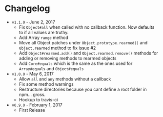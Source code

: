 # Changelog

- `v1.1.0` - June 2, 2017
  * Fix `Object#all` when called with no callback function. Now defaults to if all values are truthy.
  * Add Array `range` method
  * Move all Object patches under `Object.prototype.rearmed()` and `Object.rearmed` method to fix issue #2
  * Add `Object#rearmed.add()` and `Object.rearmed.remove()` methods for adding or removing methods to rearmed objects
  * Add `Core#equals` which is the same as the ones used for `Array#equals` and `Object#equals`
- `v1.0.0` - May 6, 2017
  * Allow `all` and `any` methods without a callback
  * Fix some method warnings
  * Restructure directories because you cant define a root folder in npm... gross.
  * Hookup to travis-ci
- `v0.9.0` - February 1, 2017
  * First Release
